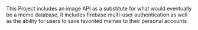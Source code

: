 This Project includes an image API as a substitute for what would eventually be a meme database, it includes firebase multi-user authentication as well as the ability for users to save favorited memes to their personal accounts 
